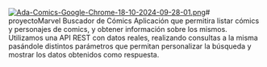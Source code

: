 [![Ada-Comics-Google-Chrome-18-10-2024-09-28-01.png](https://i.postimg.cc/VLB3Jsx1/Ada-Comics-Google-Chrome-18-10-2024-09-28-01.png)](https://postimg.cc/3dNL6hrb)# proyectoMarvel
Buscador de Cómics
Aplicación que permitira listar cómics y personajes de comics, y obtener información sobre los mismos. Utilizamos una API REST con datos reales, realizando consultas a la misma pasándole distintos parámetros que permitan personalizar la búsqueda y mostrar los datos obtenidos como respuesta.
